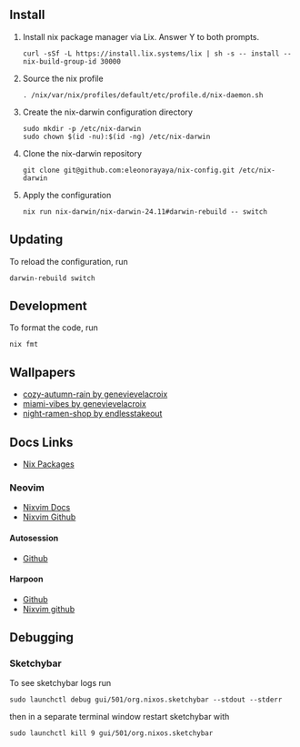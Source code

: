## Install

1. Install nix package manager via Lix. Answer Y to both prompts.

   ```
   curl -sSf -L https://install.lix.systems/lix | sh -s -- install --nix-build-group-id 30000
   ```

2. Source the nix profile

   ```
   . /nix/var/nix/profiles/default/etc/profile.d/nix-daemon.sh
   ```

3. Create the nix-darwin configuration directory

   ```
   sudo mkdir -p /etc/nix-darwin
   sudo chown $(id -nu):$(id -ng) /etc/nix-darwin
   ```

4. Clone the nix-darwin repository

   ```
   git clone git@github.com:eleonorayaya/nix-config.git /etc/nix-darwin
   ```

5. Apply the configuration

   ```
   nix run nix-darwin/nix-darwin-24.11#darwin-rebuild -- switch
   ```

## Updating

To reload the configuration, run

```
darwin-rebuild switch
```

## Development

To format the code, run

```
nix fmt
```

## Wallpapers

 - [cozy-autumn-rain by genevievelacroix](https://www.genevievelacroix.com/)
 - [miami-vibes by genevievelacroix](https://www.genevievelacroix.com/)
 - [night-ramen-shop by endlesstakeout](https://www.endlesstakeout.com/)


## Docs Links
 - [Nix Packages](https://search.nixos.org/packages)

### Neovim
 - [Nixvim Docs](https://nix-community.github.io/nixvim/)
 - [Nixvim Github](https://github.com/nix-community/nixvim/blob/nixos-24.11/)

#### Autosession
 - [Github](https://github.com/rmagatti/auto-session/)

#### Harpoon
 - [Github](https://github.com/ThePrimeagen/harpoon/tree/harpoon2)
 - [Nixvim github](https://github.com/nix-community/nixvim/blob/nixos-24.11/plugins/by-name/harpoon/default.nix)


## Debugging

### Sketchybar

To see sketchybar logs run
```
sudo launchctl debug gui/501/org.nixos.sketchybar --stdout --stderr
```

then in a separate terminal window restart sketchybar with 

```
sudo launchctl kill 9 gui/501/org.nixos.sketchybar
```
